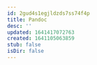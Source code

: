 ```yaml
---
id: 2gud4s1egjldzds7ss74f4p
title: Pandoc
desc: ''
updated: 1641417072763
created: 1641105063859
stub: false
isDir: false
---
```



